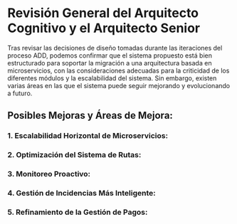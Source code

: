 # Revisión General del Arquitecto Cognitivo y el Arquitecto Senior

Tras revisar las decisiones de diseño tomadas durante las iteraciones del proceso ADD, podemos confirmar que el sistema propuesto está bien estructurado para soportar la migración a una arquitectura basada en microservicios, con las consideraciones adecuadas para la criticidad de los diferentes módulos y la escalabilidad del sistema. Sin embargo, existen varias áreas en las que el sistema puede seguir mejorando y evolucionando a futuro.

## Posibles Mejoras y Áreas de Mejora:

### 1. Escalabilidad Horizontal de Microservicios:

### 2. Optimización del Sistema de Rutas:

### 3. Monitoreo Proactivo:

### 4. Gestión de Incidencias Más Inteligente:

### 5. Refinamiento de la Gestión de Pagos:
